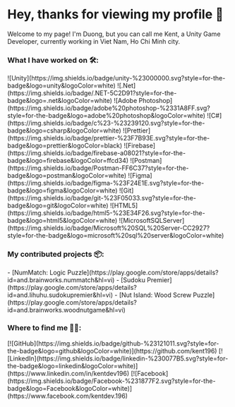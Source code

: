 # Hey, thanks for viewing my profile 🍻
Welcome to my page!
I'm Duong, but you can call me Kent, a Unity Game Developer, currently working in Viet Nam, Ho Chi Minh city.

<h3> What I have worked on 🛠️:</h3>
![Unity](https://img.shields.io/badge/unity-%23000000.svg?style=for-the-badge&logo=unity&logoColor=white) ![.Net](https://img.shields.io/badge/.NET-5C2D91?style=for-the-badge&logo=.net&logoColor=white) ![Adobe Photoshop](https://img.shields.io/badge/adobe%20photoshop-%2331A8FF.svg?style=for-the-badge&logo=adobe%20photoshop&logoColor=white) ![C#](https://img.shields.io/badge/c%23-%23239120.svg?style=for-the-badge&logo=csharp&logoColor=white) ![Prettier](https://img.shields.io/badge/prettier-%23F7B93E.svg?style=for-the-badge&logo=prettier&logoColor=black) ![Firebase](https://img.shields.io/badge/firebase-a08021?style=for-the-badge&logo=firebase&logoColor=ffcd34) ![Postman](https://img.shields.io/badge/Postman-FF6C37?style=for-the-badge&logo=postman&logoColor=white) ![Figma](https://img.shields.io/badge/figma-%23F24E1E.svg?style=for-the-badge&logo=figma&logoColor=white) ![Git](https://img.shields.io/badge/git-%23F05033.svg?style=for-the-badge&logo=git&logoColor=white) ![HTML5](https://img.shields.io/badge/html5-%23E34F26.svg?style=for-the-badge&logo=html5&logoColor=white) ![MicrosoftSQLServer](https://img.shields.io/badge/Microsoft%20SQL%20Server-CC2927?style=for-the-badge&logo=microsoft%20sql%20server&logoColor=white) 

<h3> My contributed projects 📦:</h3>
- [NumMatch: Logic Puzzle](https://play.google.com/store/apps/details?id=and.brainworks.nummatch&hl=vi)
- [Sudoku Premier](https://play.google.com/store/apps/details?id=and.lihuhu.sudokupremier&hl=vi)
- [Nut Island: Wood Screw Puzzle](https://play.google.com/store/apps/details?id=and.brainworks.woodnutgame&hl=vi)

<h3> Where to find me 🙋‍♂️:</h3>
[![GitHub](https://img.shields.io/badge/github-%23121011.svg?style=for-the-badge&logo=github&logoColor=white)](https://github.com/kent196) [![LinkedIn](https://img.shields.io/badge/linkedin-%230077B5.svg?style=for-the-badge&logo=linkedin&logoColor=white)](https://www.linkedin.com/in/kentdev196) [![Facebook](https://img.shields.io/badge/Facebook-%231877F2.svg?style=for-the-badge&logo=Facebook&logoColor=white)](https://www.facebook.com/kentdev.196)
